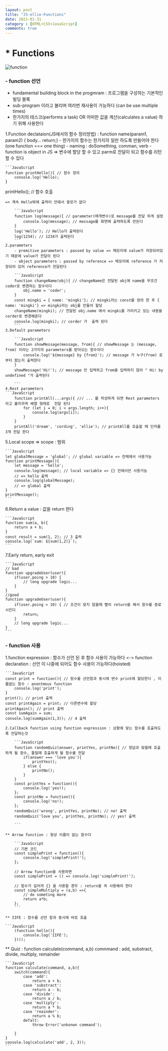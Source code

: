 ```yaml
---
layout: post
title: "JS-ellie-Functions"
date: 2021-01-31
category : [HTML+CSS+JavaScript]
comments: true
---
```


# * Functions

![function](https://user-images.githubusercontent.com/65608960/106839403-79149980-66e1-11eb-8403-75a9e546f186.JPG)

### -  function 선언
- fundamental building block in the progmram : 프로그램을 구성하는 기본적인 빌딩 블록
- sub-program 이라고 불리며 여러번 재사용이 가능하다 (can be use multiple times)
- 한가지의 테스크(performs a task) OR 어떠한 값을 계산(calculates a value) 하기 위해 사용한다

 1.Function declataion(JS에서의 함수 정리방법)
    : function name(param1, param2) { body... return;}
    - 한가지의 함수는 한가지의 일만 하도록 만들어야 한다(one function === one thing)
    - naming : doSomething, comman, verb
    - function is object in JS => 변수에 할당 할 수 있고 parm로 전달이 되고 함수를 리턴 할 수 있다

    ```JavaScript
    function printHello(){ // 함수 정의
        console.log('Hello);
    }

printHello(); // 함수 호출

```
=> 계속 Hello밖에 출력이 안돼서 쓸모가 없다

    ```JavaScript
    function log(message){ // parameter(매개변수)로 message를 전달 하게 설정
        console.log(message); // message를 화면에 출력하도록 만든다
    }
    log('Hello'); // Hello가 출력된다
    log(1234); // 1234가 출력된다
    ```
2.parameters 
    - premitive parameters : passed by value => 메모리에 value가 저장되어있기 때문에 value가 전달이 된다
    - object parameters : passed by reference => 메모리에 reference 가 저장되어 있어 reference가 전달된다

    ```JavaScript
    function changeName(obj){ // changeName은 전달된 obj에 name을 무조건 coder로 변경하는 함수이다
        obj.name = 'coder';
    }
    const mingki = { name: 'mingki'}; // mingki라는 const를 정의 한 후 { name: 'mingki'} => mingki라는 obj를 만들어 할당 
    changeName(mingki); // 전달된 obj.name 에서 mingki를 가리키고 있는 내용을 corder로 변경해준다
    console.log(mingki); // corder 가  출력 된다
    ```
3.Default parameters 

    ```JavaScript
    function showMessage(message, from){ // showMessage 는 (message, from) 이라는 2가지의 parameters를 받아오는 함수이다
        console.log('${message} by {from}'); // message 가 누구(from) 로 부터 왔는지 출력한다
    }
    showMessage('Hi!'); // message 만 입력하고 from을 입력하지 않아 " Hi! by undefined "가 출력된다

    ```
4.Rest parameters
```JavaScript
    function printAll(...args){ /// ... 를 작성하게 되면 Rest parameters 라고 불리우며 배열 형태로  전달 된다
        for (let i = 0; i < args.length; i++){
            console.log(args[i]);
        }
    }
    printAll('dream', 'cording', 'ellie'); // printAll를 호출할 때 인자를 3개 전달 한다
```
5.Local scope => scope : 범위

    ```JavaScript
    let globalMessage = 'global'; // global variable => 전체에서 사용가능
    function printMessage(){
        let message = 'hello';
        console.log(message); // local variable => {} 안에서만 사용가능 
        // => hello 출력
        console.log(globalMessage);
        // => global 출력
    }
    printMessage();
    ```
6.Return a value : 값을 return 한다

    ```JavaScript
    function sum(a, b){
        return a + b;
    }
    const result = sum(1, 2); // 3 출력
    console.log(`sum: ${sum(1,2)}`);
    ```

7.Early return, early exit

    ```JavaScript
    // bad
    function upgradeUser(user){
        if(user.poing > 10) {
            // long upgrade logic...
        }
    }
    //good
    function upgradeUser(user){
        if(user.poing > 10) { // 조건이 맞지 않을때 빨리 return을 해서 함수를 종료 시킨다
            return;
        }
        // long upgrade logic...
    }
    ```

### -  function 사용

1.function expression : 함수가 선언 된 후 함수 사용이 가능하다 <-> function declaration : 선언 이 나중에 되어도 함수 사용이 가능하다(hoisted)

    ```JavaScript
    const print = function(){ // 함수를 선언함과 동시에 변수 print에 할당한다 , 이름없는 함수 : anontmous function
        console.log('print');
    }
    print(); // print 출력
    const printAgain = print; // 다른변수에 할당
    printAgain(); // print 출력
    const sumAgain = sum; 
    console.log(sumAgain(1,3)); // 4 출력

```
2.Callback function using function expression : 상황에 맞는 함수를 호출하도록 전달하는것 

    ```JavaScript
    function randomQuiz(answer, printYes, printNo){ // 정답과 맞을때 호출하게 될 함수, 틀릴때 호출하게 될 함수를 전달
        if(answer === 'love you'){
            printYes();
        } else {
            printNo();
        }
    }
    const printYes = function(){
        console.log('yes!);
    };
    const printNo = function(){
        console.log('no!);
    };
    randomQuiz('wrong', printYes, printNo); // no! 출력
    randomQuiz('love you', printYes, printNo); // yes! 출력

    ```

** Arrow function : 항상 이름이 없는 함수다

    ```JavaScript
    // 기본 코드
    const simplePrint = function(){
        console.log('simplePrint!');
    };

    // Arrow function을 사용하면
    const simplePrint = () => console.log('simplePrint!');

    // 함수가 길어져 {} 을 사용할 경우 : return을 꼭 사용해야 한다
    const simpleMultiply = (a,b) =>{
        // do someting more
        return a*b;
    };
    ```

** IIFE : 함수를 선언 함과 동시에 바로 호출

```JavaScript
    (function hello(){
        console.log('IIFE');
    })(); 
```

** Quiz
    : function calculate(command, a,b)
    comnmand : add, substract, divide, multiply, remainder

    ```JavaScript
    function calculate(command, a,b){
        switch(command){
            case 'add':
                return a + b;
            case 'substract':
                return a - b;
            case 'divide':
                return a / b;
            case 'multiply':
                return a * b;
            case 'reainder':
                return a % b;
            defalt:
                throw Error('unkonwn command');

        }
    }
    console.log(calculate('add', 2, 3)); 
    ```